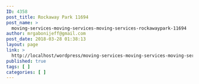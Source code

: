 ```yaml
---
ID: 4358
post_title: Rockaway Park 11694
post_name: >
  moving-services-moving-services-moving-services-rockawaypark-11694
author: mrgabonijeff@gmail.com
post_date: 2018-03-28 01:38:13
layout: page
link: >
  http://localhost/wordpress/moving-services-moving-services-moving-services-rockawaypark-11694/
published: true
tags: [ ]
categories: [ ]
---
```

